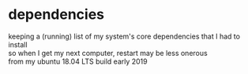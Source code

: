 # dependencies
keeping a (running) list of my system's core dependencies that I had to install <br/>
so when I get my next computer, restart may be less onerous<br/>
from my ubuntu 18.04 LTS build early 2019     



  
  
  
